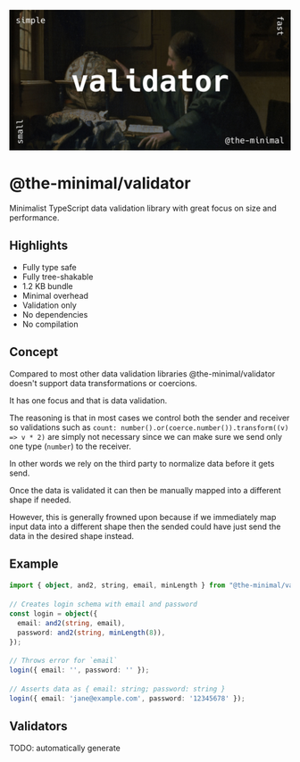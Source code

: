 ![Validator image](https://github.com/the-minimal/validator/blob/main/docs/the-minimal-validator.jpg?raw=true)

# @the-minimal/validator

Minimalist TypeScript data validation library with great focus on size and performance.

## Highlights

- Fully type safe
- Fully tree-shakable
- 1.2 KB bundle
- Minimal overhead
- Validation only
- No dependencies
- No compilation

## Concept

Compared to most other data validation libraries @the-minimal/validator doesn't support data transformations or coercions.

It has one focus and that is data validation.

The reasoning is that in most cases we control both the sender and receiver so validations such as `count: number().or(coerce.number()).transform((v) => v * 2)` are simply not necessary since we can make sure we send only one type (`number`) to the receiver.

In other words we rely on the third party to normalize data before it gets send.

Once the data is validated it can then be manually mapped into a different shape if needed.

However, this is generally frowned upon because if we immediately map input data into a different shape then the sended could have just send the data in the desired shape instead.

## Example

```ts
import { object, and2, string, email, minLength } from "@the-minimal/validator"; // 350 bytes

// Creates login schema with email and password
const login = object({
  email: and2(string, email),
  password: and2(string, minLength(8)),
});

// Throws error for `email`
login({ email: '', password: '' });

// Asserts data as { email: string; password: string }
login({ email: 'jane@example.com', password: '12345678' });
```

## Validators

TODO: automatically generate
